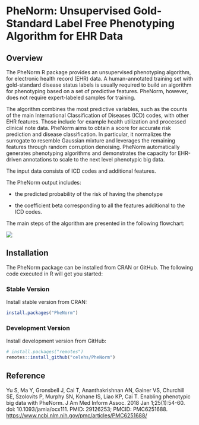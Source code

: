 
# PheNorm: Unsupervised Gold-Standard Label Free Phenotyping Algorithm for EHR Data

## Overview

The PheNorm R package provides an unsupervised phenotyping algorithm,
for electronic health record (EHR) data. A human-annotated training set
with gold-standard disease status labels is usually required to build an
algorithm for phenotyping based on a set of predictive features.
PheNorm, however, does not require expert-labeled samples for training.

The algorithm combines the most predictive variables, such as the counts
of the main International Classification of Diseases (ICD) codes, with
other EHR features. Those include for example health utilization and
processed clinical note data. PheNorm aims to obtain a score for
accurate risk prediction and disease classification. In particular, it
normalizes the surrogate to resemble Gaussian mixture and leverages the
remaining features through random corruption denoising. PheNorm
automatically generates phenotyping algorithms and demonstrates the
capacity for EHR-driven annotations to scale to the next level
phenotypic big data.

The input data consists of ICD codes and additional features.

The PheNorm output includes:

-   the predicted probability of the risk of having the phenotype

-   the coefficient beta corresponding to all the features additional to
    the ICD codes.

The main steps of the algorithm are presented in the following
flowchart:

![](https://www.ncbi.nlm.nih.gov/pmc/articles/PMC6251688/bin/ocx111f1.jpg)

## Installation

The PheNorm package can be installed from CRAN or GitHub. The following
code executed in R will get you started:

### Stable Version

Install stable version from CRAN:

``` r
install.packages("PheNorm")
```

### Development Version

Install development version from GitHub:

``` r
# install.packages("remotes")
remotes::install_github("celehs/PheNorm")
```

## Reference

Yu S, Ma Y, Gronsbell J, Cai T, Ananthakrishnan AN, Gainer VS, Churchill
SE, Szolovits P, Murphy SN, Kohane IS, Liao KP, Cai T. Enabling
phenotypic big data with PheNorm. J Am Med Inform Assoc. 2018 Jan
1;25(1):54-60. doi: 10.1093/jamia/ocx111. PMID: 29126253; PMCID:
PMC6251688. <https://www.ncbi.nlm.nih.gov/pmc/articles/PMC6251688/>
